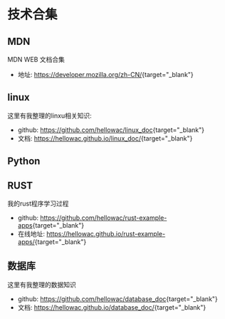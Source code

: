 # 技术合集

## MDN

MDN WEB 文档合集

* 地址: <https://developer.mozilla.org/zh-CN/>{target="_blank"}

## linux

这里有我整理的linxu相关知识:

* github: <https://github.com/hellowac/linux_doc>{target="_blank"}
* 文档: <https://hellowac.github.io/linux_doc/>{target="_blank"}

## Python

## RUST

我的rust程序学习过程

* github: <https://github.com/hellowac/rust-example-apps>{target="_blank"}
* 在线地址: <https://hellowac.github.io/rust-example-apps/>{target="_blank"}

## 数据库

这里有我整理的数据知识

* github: <https://github.com/hellowac/database_doc>{target="_blank"}
* 文档: <https://hellowac.github.io/database_doc/>{target="_blank"}
